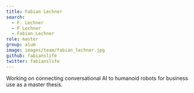 ```yaml
---
title: Fabian Lechner
search:
  - F. Lechner
  - F Lechner
  - Fabian Lechner
role: master
group: alum
image: images/team/fabian_lechner.jpg
github: fabianslife
twitter: fabianslife
---
```


Working on connecting conversational AI to humanoid robots for business use as a master thesis.